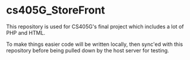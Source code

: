 cs405G_StoreFront
=================

This repository is used for CS405G's final project which includes a lot of PHP and HTML.

To make things easier code will be written locally, then sync'ed with this repository before being pulled down by the host server for testing.
